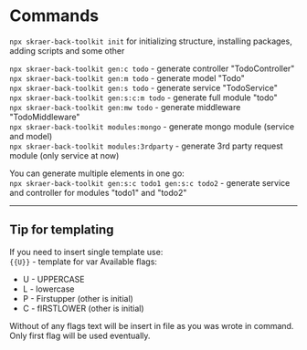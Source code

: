 # Commands

`npx skraer-back-toolkit init` for initializing structure, installing packages, adding scripts and some other  

`npx skraer-back-toolkit gen:c todo` - generate controller "TodoController"  
`npx skraer-back-toolkit gen:m todo` - generate model "Todo"  
`npx skraer-back-toolkit gen:s todo` - generate service "TodoService"  
`npx skraer-back-toolkit gen:s:c:m todo` - generate full module "todo"  
`npx skraer-back-toolkit gen:mw todo` - generate middleware "TodoMiddleware"  
`npx skraer-back-toolkit modules:mongo` - generate mongo module (service and model)  
`npx skraer-back-toolkit modules:3rdparty` - generate 3rd party request module (only service at now)  

You can generate multiple elements in one go:  
`npx skraer-back-toolkit gen:s:c todo1 gen:s:c todo2` - generate service and controller for modules "todo1" and "todo2"  

<!-- You can add `-mongo` flag for adding some *mongo* stuff (works with models and services) -->

---
## Tip for templating
If you need to insert single template use:  
`{{U}}` - template for var
Available flags:
- U - UPPERCASE  
- L - lowercase  
- P - Firstupper (other is initial)  
- C - fIRSTLOWER (other is initial)  

Without of any flags text will be insert in file as you was wrote in command. Only first flag will be used eventually.

<!-- For blocks use:  
`/* TEMPLATE_BLOCK[-argument]>> content */`  
where `-argument` is flag in cli command. -->

<!-- If you need to insert single template inside template block use this:  
`/* TEMPLATE_BLOCK[-argument]>> some content @TEMPLATE|P@ some more content */` -->

<!-- Also you can use `@TEMPLATE@` outside of blocks, but it's not handy, i think so. -->